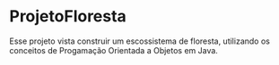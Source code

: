 # ProjetoFloresta
 Esse projeto vista construir um escossistema de floresta, utilizando os conceitos de Progamação Orientada a Objetos em Java.
